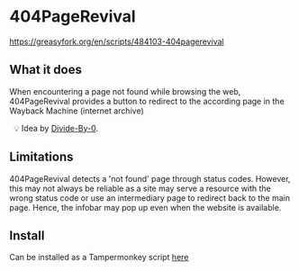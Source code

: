 # 404PageRevival
https://greasyfork.org/en/scripts/484103-404pagerevival

## What it does 
When encountering a page not found while browsing the web, 404PageRevival provides a button to redirect to the according page in the Wayback Machine (internet archive)

&nbsp;
💡 Idea by [Divide-By-0](https://github.com/Divide-By-0/app-ideas-people-would-use).

## Limitations
404PageRevival detects a 'not found' page through status codes. However, this may not always be reliable as a site may serve a resource with the wrong status code or use an intermediary page to redirect back to the main page. Hence, the infobar may pop up even when the website is available.

## Install
Can be installed as a Tampermonkey script [here](https://greasyfork.org/en/scripts/484103-404pagerevival)
